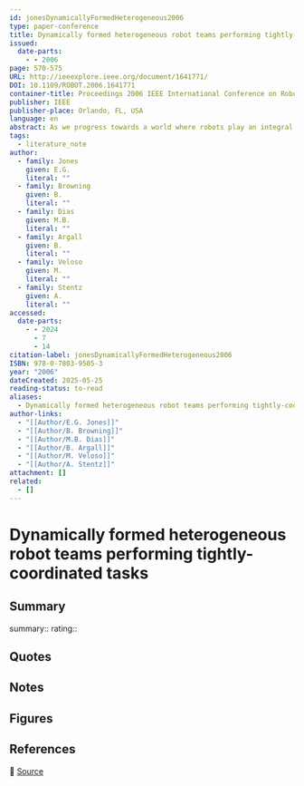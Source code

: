 ```yaml
---
id: jonesDynamicallyFormedHeterogeneous2006
type: paper-conference
title: Dynamically formed heterogeneous robot teams performing tightly-coordinated tasks
issued:
  date-parts:
    - - 2006
page: 570-575
URL: http://ieeexplore.ieee.org/document/1641771/
DOI: 10.1109/ROBOT.2006.1641771
container-title: Proceedings 2006 IEEE International Conference on Robotics and Automation, 2006. ICRA 2006.
publisher: IEEE
publisher-place: Orlando, FL, USA
language: en
abstract: As we progress towards a world where robots play an integral role in society, a critical problem that remains to be solved is the Pickup Team Challenge; that is, dynamically formed heterogeneous robot teams executing coordinated tasks where little information is known a priori about the tasks, the robots, and the environments in which they will operate. Successful solutions to forming pickup teams will enable researchers to experiment with larger numbers of robots and enable industry to efﬁciently and cost-effectively integrate new robot technology with existing legacy teams. In this paper, we deﬁne the challenge of pickup teams and propose the treasure hunt domain for evaluating the performance of pickup teams. Additionally, we describe a basic implementation of a pickup team that can search and discover treasure in a previously unknown environment. We build on prior approaches in market-based task allocation and plays for synchronized task execution, to allocate roles amongst robots in the pickup team, and to execute synchronized team actions to accomplish the treasure hunt task.
tags:
  - literature_note
author:
  - family: Jones
    given: E.G.
    literal: ""
  - family: Browning
    given: B.
    literal: ""
  - family: Dias
    given: M.B.
    literal: ""
  - family: Argall
    given: B.
    literal: ""
  - family: Veloso
    given: M.
    literal: ""
  - family: Stentz
    given: A.
    literal: ""
accessed:
  date-parts:
    - - 2024
      - 7
      - 14
citation-label: jonesDynamicallyFormedHeterogeneous2006
ISBN: 978-0-7803-9505-3
year: "2006"
dateCreated: 2025-05-25
reading-status: to-read
aliases:
  - Dynamically formed heterogeneous robot teams performing tightly-coordinated tasks
author-links:
  - "[[Author/E.G. Jones]]"
  - "[[Author/B. Browning]]"
  - "[[Author/M.B. Dias]]"
  - "[[Author/B. Argall]]"
  - "[[Author/M. Veloso]]"
  - "[[Author/A. Stentz]]"
attachment: []
related:
  - []
---
```


# Dynamically formed heterogeneous robot teams performing tightly-coordinated tasks

## Summary
summary::
rating::

## Quotes

## Notes

## Figures

## References

🔗 [Source](http://ieeexplore.ieee.org/document/1641771/)

